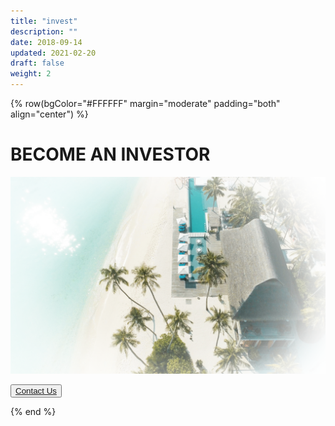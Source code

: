 ```yaml
---
title: "invest"
description: ""
date: 2018-09-14
updated: 2021-02-20
draft: false
weight: 2
---
```


<!-- section 1 (JP) -->

{% row(bgColor="#FFFFFF" margin="moderate" padding="both" align="center") %}

# BECOME AN INVESTOR 

![invest](img/invest.png)

<button><a href="info@ourworld.tf">Contact Us</a></button>

{% end %}